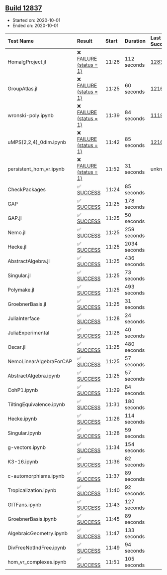 ## [Build 12837](https://oscarci.mathematik.uni-kl.de/job/oscar/12837/)

* Started on: 2020-10-01
* Ended on: 2020-10-01

| Test Name    | Result | Start | Duration | Last Success | First Failure |
|:-------------|:-------|:------|:---------|:-------------|:--------------|
| HomalgProject.jl | ❌ [FAILURE (status = 1)](https://oscarci.mathematik.uni-kl.de/job/oscar/12837/artifact/logs/build-12837/HomalgProject.jl.log) | 11:26 | 112 seconds | [12833](https://oscarci.mathematik.uni-kl.de/job/oscar/12833/) | [12834](https://oscarci.mathematik.uni-kl.de/job/oscar/12834/) |
| GroupAtlas.jl | ❌ [FAILURE (status = 1)](https://oscarci.mathematik.uni-kl.de/job/oscar/12837/artifact/logs/build-12837/GroupAtlas.jl.log) | 11:25 | 60 seconds | [12167](https://oscarci.mathematik.uni-kl.de/job/oscar/12167/) | [12168](https://oscarci.mathematik.uni-kl.de/job/oscar/12168/) |
| wronski-poly.ipynb | ❌ [FAILURE (status = 1)](https://oscarci.mathematik.uni-kl.de/job/oscar/12837/artifact/logs/build-12837/wronski-poly.ipynb.log) | 11:39 | 84 seconds | [11192](https://oscarci.mathematik.uni-kl.de/job/oscar/11192/) | [11193](https://oscarci.mathematik.uni-kl.de/job/oscar/11193/) |
| uMPS(2,2,4)_0dim.ipynb | ❌ [FAILURE (status = 1)](https://oscarci.mathematik.uni-kl.de/job/oscar/12837/artifact/logs/build-12837/uMPS-2-2-4-_0dim.ipynb.log) | 11:42 | 85 seconds | [12167](https://oscarci.mathematik.uni-kl.de/job/oscar/12167/) | [12168](https://oscarci.mathematik.uni-kl.de/job/oscar/12168/) |
| persistent_hom_vr.ipynb | ❌ [FAILURE (status = 1)](https://oscarci.mathematik.uni-kl.de/job/oscar/12837/artifact/logs/build-12837/persistent_hom_vr.ipynb.log) | 11:52 | 31 seconds | unknown | unknown |
| CheckPackages | ✅ [SUCCESS](https://oscarci.mathematik.uni-kl.de/job/oscar/12837/artifact/logs/build-12837/CheckPackages.log) | 11:24 | 85 seconds |  |  |
| GAP | ✅ [SUCCESS](https://oscarci.mathematik.uni-kl.de/job/oscar/12837/artifact/logs/build-12837/GAP.log) | 11:25 | 178 seconds |  |  |
| GAP.jl | ✅ [SUCCESS](https://oscarci.mathematik.uni-kl.de/job/oscar/12837/artifact/logs/build-12837/GAP.jl.log) | 11:25 | 50 seconds |  |  |
| Nemo.jl | ✅ [SUCCESS](https://oscarci.mathematik.uni-kl.de/job/oscar/12837/artifact/logs/build-12837/Nemo.jl.log) | 11:25 | 259 seconds |  |  |
| Hecke.jl | ✅ [SUCCESS](https://oscarci.mathematik.uni-kl.de/job/oscar/12837/artifact/logs/build-12837/Hecke.jl.log) | 11:25 | 2034 seconds |  |  |
| AbstractAlgebra.jl | ✅ [SUCCESS](https://oscarci.mathematik.uni-kl.de/job/oscar/12837/artifact/logs/build-12837/AbstractAlgebra.jl.log) | 11:25 | 436 seconds |  |  |
| Singular.jl | ✅ [SUCCESS](https://oscarci.mathematik.uni-kl.de/job/oscar/12837/artifact/logs/build-12837/Singular.jl.log) | 11:25 | 73 seconds |  |  |
| Polymake.jl | ✅ [SUCCESS](https://oscarci.mathematik.uni-kl.de/job/oscar/12837/artifact/logs/build-12837/Polymake.jl.log) | 11:25 | 493 seconds |  |  |
| GroebnerBasis.jl | ✅ [SUCCESS](https://oscarci.mathematik.uni-kl.de/job/oscar/12837/artifact/logs/build-12837/GroebnerBasis.jl.log) | 11:25 | 31 seconds |  |  |
| JuliaInterface | ✅ [SUCCESS](https://oscarci.mathematik.uni-kl.de/job/oscar/12837/artifact/logs/build-12837/JuliaInterface.log) | 11:28 | 24 seconds |  |  |
| JuliaExperimental | ✅ [SUCCESS](https://oscarci.mathematik.uni-kl.de/job/oscar/12837/artifact/logs/build-12837/JuliaExperimental.log) | 11:28 | 40 seconds |  |  |
| Oscar.jl | ✅ [SUCCESS](https://oscarci.mathematik.uni-kl.de/job/oscar/12837/artifact/logs/build-12837/Oscar.jl.log) | 11:25 | 480 seconds |  |  |
| NemoLinearAlgebraForCAP | ✅ [SUCCESS](https://oscarci.mathematik.uni-kl.de/job/oscar/12837/artifact/logs/build-12837/NemoLinearAlgebraForCAP.log) | 11:25 | 57 seconds |  |  |
| AbstractAlgebra.ipynb | ✅ [SUCCESS](https://oscarci.mathematik.uni-kl.de/job/oscar/12837/artifact/logs/build-12837/AbstractAlgebra.ipynb.log) | 11:25 | 57 seconds |  |  |
| CohP1.ipynb | ✅ [SUCCESS](https://oscarci.mathematik.uni-kl.de/job/oscar/12837/artifact/logs/build-12837/CohP1.ipynb.log) | 11:29 | 84 seconds |  |  |
| TiltingEquivalence.ipynb | ✅ [SUCCESS](https://oscarci.mathematik.uni-kl.de/job/oscar/12837/artifact/logs/build-12837/TiltingEquivalence.ipynb.log) | 11:31 | 180 seconds |  |  |
| Hecke.ipynb | ✅ [SUCCESS](https://oscarci.mathematik.uni-kl.de/job/oscar/12837/artifact/logs/build-12837/Hecke.ipynb.log) | 11:26 | 114 seconds |  |  |
| Singular.ipynb | ✅ [SUCCESS](https://oscarci.mathematik.uni-kl.de/job/oscar/12837/artifact/logs/build-12837/Singular.ipynb.log) | 11:28 | 59 seconds |  |  |
| g-vectors.ipynb | ✅ [SUCCESS](https://oscarci.mathematik.uni-kl.de/job/oscar/12837/artifact/logs/build-12837/g-vectors.ipynb.log) | 11:34 | 154 seconds |  |  |
| K3-16.ipynb | ✅ [SUCCESS](https://oscarci.mathematik.uni-kl.de/job/oscar/12837/artifact/logs/build-12837/K3-16.ipynb.log) | 11:36 | 82 seconds |  |  |
| c-automorphisms.ipynb | ✅ [SUCCESS](https://oscarci.mathematik.uni-kl.de/job/oscar/12837/artifact/logs/build-12837/c-automorphisms.ipynb.log) | 11:37 | 89 seconds |  |  |
| Tropicalization.ipynb | ✅ [SUCCESS](https://oscarci.mathematik.uni-kl.de/job/oscar/12837/artifact/logs/build-12837/Tropicalization.ipynb.log) | 11:40 | 92 seconds |  |  |
| GITFans.ipynb | ✅ [SUCCESS](https://oscarci.mathematik.uni-kl.de/job/oscar/12837/artifact/logs/build-12837/GITFans.ipynb.log) | 11:43 | 127 seconds |  |  |
| GroebnerBasis.ipynb | ✅ [SUCCESS](https://oscarci.mathematik.uni-kl.de/job/oscar/12837/artifact/logs/build-12837/GroebnerBasis.ipynb.log) | 11:45 | 89 seconds |  |  |
| AlgebraicGeometry.ipynb | ✅ [SUCCESS](https://oscarci.mathematik.uni-kl.de/job/oscar/12837/artifact/logs/build-12837/AlgebraicGeometry.ipynb.log) | 11:47 | 133 seconds |  |  |
| DivFreeNotIndFree.ipynb | ✅ [SUCCESS](https://oscarci.mathematik.uni-kl.de/job/oscar/12837/artifact/logs/build-12837/DivFreeNotIndFree.ipynb.log) | 11:49 | 94 seconds |  |  |
| hom_vr_complexes.ipynb | ✅ [SUCCESS](https://oscarci.mathematik.uni-kl.de/job/oscar/12837/artifact/logs/build-12837/hom_vr_complexes.ipynb.log) | 11:51 | 105 seconds |  |  |
